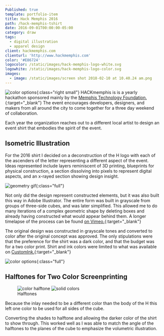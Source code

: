 ```yaml
---
Published: true
template: portfolio-item
title: Hack Memphis 2016
path: /hack-memphis-tshirt
date: 2016-09-01T00:00:00-05:00
category: draw
tags:
  - digital illustration
  - apparel design
client: hackmemphis.com
clienturl: 'http://www.hackmemphis.com'
color: '#E86724'
logocolor: /static/images/hack-memphis-logo-white.svg
logowhite: /static/images/hack-memphis-logo-color.svg
images:
  - image: /static/images/screen shot 2018-02-10 at 10.40.24 am.png
---
```


![color options](/assets/images/portfolio/hack-memphis-2016/logo.png){:class="right small"}
HACKmemphis is is a yearly hackathon sponsored mainly by the [Memphis Technology Foundation.](http://www.memphistechnology.org/){:target="_blank"} The event encourages developers, designers, and makers from all around the city to come together for a three day weekend of collaboration.

Each year the organization reaches out to a different local artist to design an event shirt that embodies the spirit of the event.

## Isometric Illustration

For the 2016 shirt I decided on a deconstruction of the H logo with each of the ascenders of the letter representing a different aspect of the event. Ideas represented include layers reminiscent of 3D printing, blueprints for physical construction, a section dissolving into pixels to represent digital aspects, and an x-rayed section showing design insight.

![geometry gif](/assets/images/portfolio/hack-memphis-2016/geometry.gif){:class="full"}

Not only did the design represent constructed elements, but it was also built this way in Adobe Illustrator. The entire form was built in grayscale from groups of three-side cubes, and was later simplified. This allowed me to do many iterations of a complex geometric shape by deleting boxes and already having constructed what would appear behind them. A longer timelapse of the process can be found [on Vimeo.](https://vimeo.com/231281744){:target="_blank"}

The original design was constructed in grayscale tones and converted to color after the original concept was approved. The only stipulations were that the preference for the shirt was a dark color, and that the budget was for a two color print. Shirt and ink colors were limited to what was available on [CustomInk.](https://www.customink.com/products/styles/canvas-tri-blend-t-shirt/242000){:target="_blank"}

![color options](/assets/images/portfolio/hack-memphis-2016/color-options.jpg){:class="full"}

## Halftones for Two Color Screenprinting

<figure class="compare left">
    <img src="/assets/images/portfolio/hack-memphis-2016/hover-screen-2.jpg" alt="color halftone">
    <img src="/assets/images/portfolio/hack-memphis-2016/hover-solid-2.jpg" alt="solid colors">
    <figcaption>Halftones</figcaption>
</figure>
Because the inlay needed to be a different color than the body of the H this left one color to be used for all sides of the cube.

Converting the shades to halftone and allowing the darker color of the shirt to show through. This worked well as I was able to match the angle of the halftones to the planes of the cube to emphasize the volumetric illustration.

